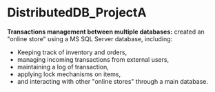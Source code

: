 # DistributedDB_ProjectA

**Transactions management between multiple databases:**
created an "online store" using a MS SQL Server database, including:
* Keeping track of inventory and orders,
* managing incoming transactions from external users,
* maintaining a log of transaction,
* applying lock mechanisms on items,
* and interacting with other "online stores" through a main database.
